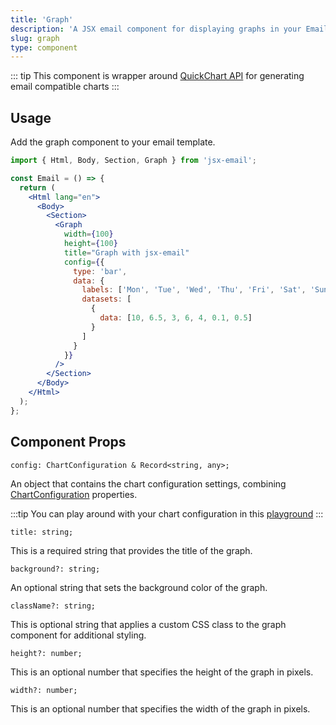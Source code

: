 ```yaml
---
title: 'Graph'
description: 'A JSX email component for displaying graphs in your Email template'
slug: graph
type: component
---
```


<!--@include: @/include/header.md-->

::: tip
This component is wrapper around [QuickChart API](https://quickchart.io/) for generating email compatible charts
:::

<!--@include: @/include/install.md-->

## Usage

Add the graph component to your email template.

```jsx
import { Html, Body, Section, Graph } from 'jsx-email';

const Email = () => {
  return (
    <Html lang="en">
      <Body>
        <Section>
          <Graph
            width={100}
            height={100}
            title="Graph with jsx-email"
            config={{
              type: 'bar',
              data: {
                labels: ['Mon', 'Tue', 'Wed', 'Thu', 'Fri', 'Sat', 'Sun'],
                datasets: [
                  {
                    data: [10, 6.5, 3, 6, 4, 0.1, 0.5]
                  }
                ]
              }
            }}
          />
        </Section>
      </Body>
    </Html>
  );
};
```

## Component Props

```tsx
config: ChartConfiguration & Record<string, any>;
```

An object that contains the chart configuration settings, combining [ChartConfiguration](https://www.chartjs.org/docs/2.9.4/charts/) properties.

:::tip
You can play around with your chart configuration in this [playground](https://quickchart.io/sandbox)
:::

```tsx
title: string;
```

This is a required string that provides the title of the graph.

```tsx
background?: string;
```

An optional string that sets the background color of the graph.

```tsx
className?: string;
```

This is optional string that applies a custom CSS class to the graph component for additional styling.

```tsx
height?: number;
```

This is an optional number that specifies the height of the graph in pixels.

```tsx
width?: number;
```

This is an optional number that specifies the width of the graph in pixels.
